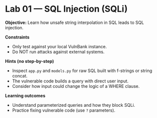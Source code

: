 # Lab 01 — SQL Injection (SQLi)

**Objective:** Learn how unsafe string interpolation in SQL leads to SQL injection.

**Constraints**
- Only test against your local VulnBank instance.
- Do NOT run attacks against external systems.

**Hints (no step-by-step)**
- Inspect `app.py` and `models.py` for raw SQL built with f-strings or string concat.
- The vulnerable code builds a query with direct user input.
- Consider how input could change the logic of a WHERE clause.

**Learning outcomes**
- Understand parameterized queries and how they block SQLi.
- Practice fixing vulnerable code (use `?` parameters).
